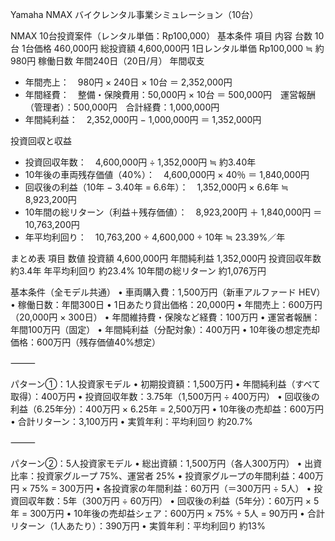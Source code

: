 Yamaha NMAX バイクレンタル事業シミュレーション（10台）

 NMAX 10台投資案件（レンタル単価：Rp100,000）
基本条件
項目 内容
台数 10台
1台価格 460,000円
総投資額 4,600,000円
1日レンタル単価 Rp100,000 ≒ 約980円
稼働日数 年間240日（20日/月）
年間収支
* 年間売上：　980円 × 240日 × 10台 ＝ 2,352,000円
* 年間経費：　整備・保険費用：50,000円 × 10台 ＝ 500,000円　運営報酬（管理者）：500,000円　合計経費：1,000,000円
* 年間純利益：　2,352,000円 − 1,000,000円 ＝ 1,352,000円

 投資回収と収益
* 投資回収年数：　4,600,000円 ÷ 1,352,000円 ≒ 約3.40年
* 10年後の車両残存価値（40%）：　4,600,000円 × 40％ ＝ 1,840,000円
* 回収後の利益（10年 − 3.40年 = 6.6年）：　1,352,000円 × 6.6年 ≒ 8,923,200円
* 10年間の総リターン（利益＋残存価値）：　8,923,200円 ＋ 1,840,000円 ＝ 10,763,200円
* 年平均利回り：　10,763,200 ÷ 4,600,000 ÷ 10年 ≒ 23.39%／年

 まとめ表
項目 数値
投資額 4,600,000円
年間純利益 1,352,000円
投資回収年数 約3.4年
年平均利回り 約23.4%
10年間の総リターン 約1,076万円



 基本条件（全モデル共通）
 • 車両購入費：1,500万円（新車アルファード HEV）
 • 稼働日数：年間300日
 • 1日あたり貸出価格：20,000円
 • 年間売上：600万円（20,000円 × 300日）
 • 年間維持費・保険など経費：100万円
 • 運営者報酬：年間100万円（固定）
 • 年間純利益（分配対象）：400万円
 • 10年後の想定売却価格：600万円（残存価値40%想定）

⸻

パターン①：1人投資家モデル
 • 初期投資額：1,500万円
 • 年間純利益（すべて取得）：400万円
 • 投資回収年数：3.75年（1,500万円 ÷ 400万円）
 • 回収後の利益（6.25年分）：400万円 × 6.25年 = 2,500万円
 • 10年後の売却益：600万円
 • 合計リターン：3,100万円
 • 実質年利：平均利回り 約20.7%

⸻

 パターン②：5人投資家モデル
 • 総出資額：1,500万円（各人300万円）
 • 出資比率：投資家グループ 75%、運営者 25%
 • 投資家グループの年間利益：400万円 × 75% = 300万円
 • 各投資家の年間利益：60万円（＝300万円 ÷ 5人）
 • 投資回収年数：5年（300万円 ÷ 60万円）
 • 回収後の利益（5年分）：60万円 × 5年 = 300万円
 • 10年後の売却益シェア：600万円 × 75% ÷ 5人 = 90万円
 • 合計リターン（1人あたり）：390万円
 • 実質年利：平均利回り 約13%